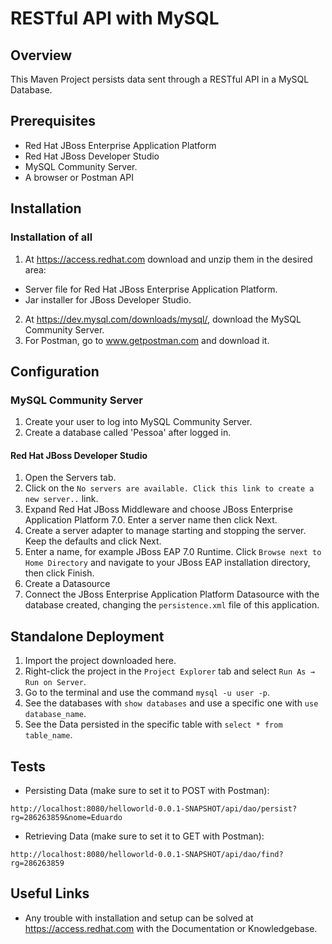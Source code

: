 # RESTful API with MySQL 

## Overview
This Maven Project persists data sent through a RESTful API in a MySQL Database.

## Prerequisites
* Red Hat JBoss Enterprise Application Platform
* Red Hat JBoss Developer Studio
* MySQL Community Server.
* A browser or Postman API

## Installation
### Installation of all
1. At https://access.redhat.com download and unzip them in the desired area: 
* Server file for Red Hat JBoss Enterprise Application Platform.
* Jar installer for JBoss Developer Studio.
2. At https://dev.mysql.com/downloads/mysql/, download the MySQL Community Server.
3. For Postman, go to www.getpostman.com and download it.

## Configuration
### MySQL Community Server
1. Create your user to log into MySQL Community Server.
2. Create a database called 'Pessoa' after logged in. 

#### Red Hat JBoss Developer Studio
1. Open the Servers tab.
2. Click on the `No servers are available. Click this link to create a new server..` link.
3. Expand Red Hat JBoss Middleware and choose JBoss Enterprise Application Platform 7.0. Enter a server name then click Next.
4. Create a server adapter to manage starting and stopping the server. Keep the defaults and click Next.
5. Enter a name, for example JBoss EAP 7.0 Runtime. Click `Browse next to Home Directory` and navigate to your JBoss EAP installation directory, then click Finish.
6. Create a Datasource 
7. Connect the JBoss Enterprise Application Platform Datasource with the database created, changing the `persistence.xml` file of this application.


## Standalone Deployment
1. Import the project downloaded here. 
2. Right-click the project in the `Project Explorer` tab and select `Run As → Run on Server`.
3. Go to the terminal and use the command `mysql -u user -p`.
4. See the databases with `show databases` and use a specific one with `use database_name`.
5. See the Data persisted in the specific table with `select * from table_name`.

## Tests 
* Persisting Data (make sure to set it to POST with Postman):
```
http://localhost:8080/helloworld-0.0.1-SNAPSHOT/api/dao/persist?rg=286263859&nome=Eduardo
```
* Retrieving Data (make sure to set it to GET with Postman):
```
http://localhost:8080/helloworld-0.0.1-SNAPSHOT/api/dao/find?rg=286263859
```

## Useful Links 
* Any trouble with installation and setup can be solved at https://access.redhat.com with the Documentation or Knowledgebase.
